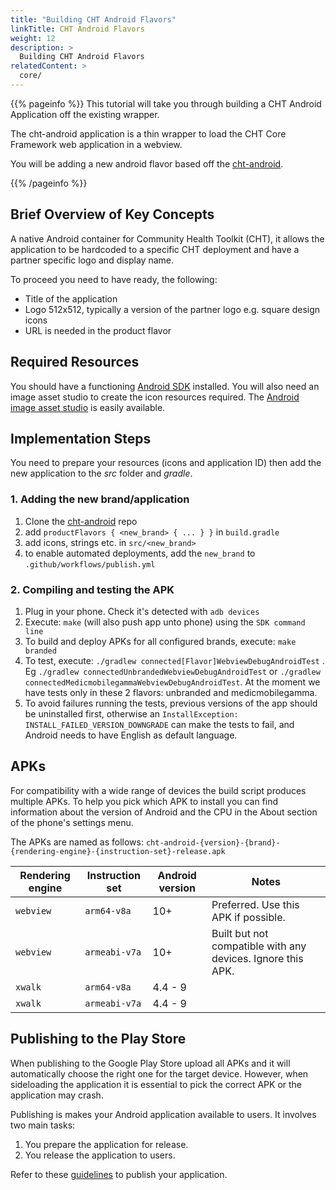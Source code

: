 ```yaml
---
title: "Building CHT Android Flavors"
linkTitle: CHT Android Flavors
weight: 12
description: >
  Building CHT Android Flavors
relatedContent: >
  core/
---
```


{{% pageinfo %}}
This tutorial will take you through building a CHT Android Application off the existing wrapper.

The cht-android application is a thin wrapper to load the CHT Core Framework web application in a webview.

You will be adding a new android flavor based off the [cht-android](https://github.com/medic/cht-android).

{{% /pageinfo %}}

## Brief Overview of Key Concepts

A native Android container for Community Health Toolkit (CHT), it allows the application to be hardcoded to a specific CHT deployment and have a partner specific logo and display name.

To proceed you need to have ready, the following:

- Title of the application
- Logo 512x512, typically a version of the partner logo e.g. square design icons
- URL is needed in the product flavor

## Required Resources

You should have a functioning [Android SDK](https://developer.android.com/studio/releases/platform-tools) installed. You will also need an image asset studio to create the icon resources required. The [Android image asset studio](https://developer.android.com/studio/write/image-asset-studio) is easily available.

## Implementation Steps

You need to prepare your resources (icons and application ID) then add the new application to the *src* folder and *gradle*.

### 1. Adding the new brand/application

1. Clone the [cht-android](https://github.com/medic/cht-android) repo
2. add `productFlavors { <new_brand> { ... } }` in `build.gradle`
3. add icons, strings etc. in `src/<new_brand>`
4. to enable automated deployments, add the `new_brand` to `.github/workflows/publish.yml`

### 2. Compiling and testing the APK

1. Plug in your phone. Check it's detected with `adb devices`
2. Execute: `make` (will also push app unto phone) using the `SDK command line`
3. To build and deploy APKs for all configured brands, execute: `make branded`
4. To test, execute: `./gradlew connected[Flavor]WebviewDebugAndroidTest` . Eg `./gradlew connectedUnbrandedWebviewDebugAndroidTest` or `./gradlew connectedMedicmobilegammaWebviewDebugAndroidTest`. At the moment we have tests only in these 2 flavors: unbranded and medicmobilegamma.
5. To avoid failures running the tests, previous versions of the app should be uninstalled first, otherwise an `InstallException: INSTALL_FAILED_VERSION_DOWNGRADE` can make the tests to fail, and Android needs to have English as default language.

## APKs

For compatibility with a wide range of devices the build script produces multiple APKs. To help you pick which APK to install you can find information about the version of Android and the CPU in the About section of the phone's settings menu.

The APKs are named as follows: `cht-android-{version}-{brand}-{rendering-engine}-{instruction-set}-release.apk`

| Rendering engine | Instruction set | Android version | Notes |
|------------------|-----------------|-----------------|--|
| `webview`        | `arm64-v8a`     | 10+             |  Preferred. Use this APK if possible. |
| `webview`        | `armeabi-v7a`   | 10+             | Built but not compatible with any devices. Ignore this APK. |
| `xwalk`          | `arm64-v8a`     | 4.4 - 9         |  |
| `xwalk`          | `armeabi-v7a`   | 4.4 - 9         |  |

## Publishing to the Play Store

When publishing to the Google Play Store upload all APKs and it will automatically choose the right one for the target device. However, when sideloading the application it is essential to pick the correct APK or the application may crash.

Publishing is makes your Android application available to users. It involves two main tasks:

1. You prepare the application for release.
2. You release the application to users.

Refer to these [guidelines](https://developer.android.com/studio/publish) to publish your application.

